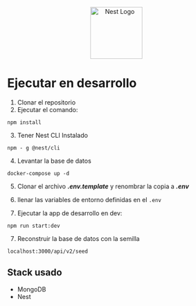 <p align="center">
  <a href="http://nestjs.com/" target="blank"><img src="https://nestjs.com/img/logo-small.svg" width="120" alt="Nest Logo" /></a>
</p>

# Ejecutar en desarrollo

1. Clonar el repositorio
2. Ejecutar el comando:

```
npm install
```

3. Tener Nest CLI Instalado
```
npm - g @nest/cli
```

4. Levantar la base de datos
```
docker-compose up -d
```
5. Clonar el archivo ___.env.template___ y renombrar la copia a ___.env___ 

6. llenar las variables de entorno definidas en el ``` .env ```

8. Ejecutar la app de desarrollo en dev:
```
npm run start:dev
```

7. Reconstruir la base de datos con la semilla
```
localhost:3000/api/v2/seed
```

## Stack usado
* MongoDB
* Nest
